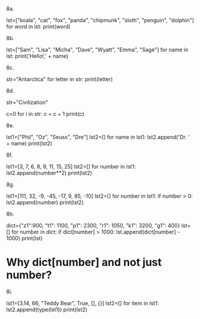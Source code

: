 8a.


lst=["koala", "cat", "fox", "panda", "chipmunk", "sloth", "penguin", "dolphin"]
for word in lst:
	print(word)

8b.

lst=["Sam", "Lisa", "Micha", "Dave", "Wyatt", "Emma", "Sage"]
for name in lst:
	print('Hello!,' + name)

8c.

str="Antarctica"
for letter in str:
	print(letter)

8d.

str="Civilization"

c=0
for i in str:
	c = c + 1
print(c)

8e.

lst1=["Phil", "Oz", "Seuss", "Dre"]
lst2=[]
for name in lst1:
	lst2.append('Dr. ' + name)
print(lst2)

8f.

lst1=[3, 7, 6, 8, 9, 11, 15, 25]
lst2=[]
for number in lst1:
	lst2.append(number**2)
print(lst2)

8g.

lst1=[111, 32, -9, -45, -17, 9, 85, -10]
lst2=[]
for number in lst1:
	if number > 0:
	lst2.append(number)
print(lst2)

8h.

dict={"z1":900, "t1": 1100, "p1": 2300, "r1": 1050, "k1": 3200, "g1": 400}
lst=[]
for number in dict:
	if dict[number] > 1000:
	lst.append(dict[number] - 1000)
print(lst)
# Why dict[number] and not just number?

8i.

lst1=[3.14, 66, "Teddy Bear", True, [], {}]
lst2=[]
for item in lst1:
	lst2.append(type(lst1))
print(lst2)
